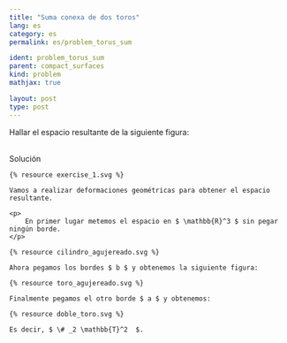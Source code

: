 ```yaml
---
title: "Suma conexa de dos toros"
lang: es
category: es
permalink: es/problem_torus_sum

ident: problem_torus_sum
parent: compact_surfaces
kind: problem
mathjax: true

layout: post
type: post
---
```


<div>

Hallar el espacio resultante de la siguiente figura:

</div><br>

<div class="bcblue boxdissap">
Solución
</div>

<div class="dissap">
	
	{% resource exercise_1.svg %}

	Vamos a realizar deformaciones geométricas para obtener el espacio resultante.
	
	<p>
		En primer lugar metemos el espacio en $ \mathbb{R}^3 $ sin pegar ningún borde.
	</p>
	
	{% resource cilindro_agujereado.svg %}
	
	Ahora pegamos los bordes $ b $ y obtenemos la siguiente figura:
	
	{% resource toro_agujereado.svg %}
	
	Finalmente pegamos el otro borde $ a $ y obtenemos:
	
	{% resource doble_toro.svg %}
	
	Es decir, $ \# _2 \mathbb{T}^2  $.
	
</div>
